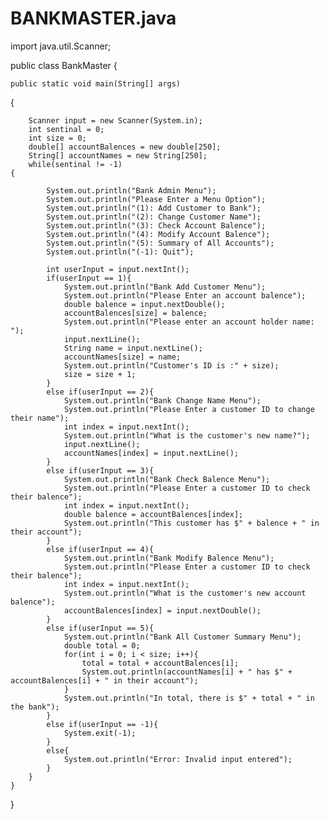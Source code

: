


# BANKMASTER.java



import java.util.Scanner;


public class BankMaster 
{
	
	
	public static void main(String[] args) 
  {
		
		Scanner input = new Scanner(System.in);
		int sentinal = 0;
		int size = 0;
		double[] accountBalences = new double[250];
		String[] accountNames = new String[250];
		while(sentinal != -1)
    {
			
			System.out.println("Bank Admin Menu");
			System.out.println("Please Enter a Menu Option");
			System.out.println("(1): Add Customer to Bank");
			System.out.println("(2): Change Customer Name");
			System.out.println("(3): Check Account Balence");
			System.out.println("(4): Modify Account Balence");
			System.out.println("(5): Summary of All Accounts");
			System.out.println("(-1): Quit");
			
			int userInput = input.nextInt();
			if(userInput == 1){
				System.out.println("Bank Add Customer Menu");
				System.out.println("Please Enter an account balence");
				double balence = input.nextDouble();
				accountBalences[size] = balence;
				System.out.println("Please enter an account holder name: ");
				input.nextLine();
				String name = input.nextLine();
				accountNames[size] = name;
				System.out.println("Customer's ID is :" + size);
				size = size + 1;
			}
			else if(userInput == 2){
				System.out.println("Bank Change Name Menu");
				System.out.println("Please Enter a customer ID to change their name");
				int index = input.nextInt();
				System.out.println("What is the customer's new name?");
				input.nextLine();
				accountNames[index] = input.nextLine();
			}
			else if(userInput == 3){
				System.out.println("Bank Check Balence Menu");
				System.out.println("Please Enter a customer ID to check their balence");
				int index = input.nextInt();
				double balence = accountBalences[index];
				System.out.println("This customer has $" + balence + " in their account");
			}
			else if(userInput == 4){
				System.out.println("Bank Modify Balence Menu");
				System.out.println("Please Enter a customer ID to check their balence");
				int index = input.nextInt();
				System.out.println("What is the customer's new account balence");
				accountBalences[index] = input.nextDouble();
			}
			else if(userInput == 5){
				System.out.println("Bank All Customer Summary Menu");
				double total = 0;
				for(int i = 0; i < size; i++){
					total = total + accountBalences[i];
					System.out.println(accountNames[i] + " has $" + accountBalences[i] + " in their account");
				}
				System.out.println("In total, there is $" + total + " in the bank");
			}
			else if(userInput == -1){
				System.exit(-1);
			}
			else{
				System.out.println("Error: Invalid input entered");
			}
		}
	}

}

